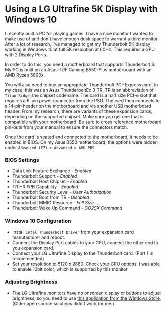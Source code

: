 # Using a LG Ultrafine 5K Display with Windows 10

I recently built a PC for playing games. I have a nice monitor I wanted to make use of and don't have enough desk space to warrant a third monitor. After a lot of research, I've managed to get my Thunderbolt 5K display working in Windows 10 at full 5K resolution at 60Hz. This requires a GPU with 2 Display Ports.

In order to do this, you need a motherboard that supports Thunderbolt 3. My PC is built on an Asus TUF Gaming B550-Plus motherboard with an AMD Ryzen 5800x. 

You will also need to buy an appropriate Thunderbolt PCI-Express card. In my case, this was an Asus ThunderboltEx 3-TR. TR is an abbreviation of `Titan Ridge`, the chipset codename. The card is a half size PCI-e slot that requires a 6-pin power connector from the PSU. The card then connects to a 14-pin header on the motherboard and via another USB motherboard header. From my research, there are variants of these expansion cards, depending on the supported chipset. Make sure you get one that is compatible with your motherboard. Be sure to cross reference motherboard pin-outs from your manual to ensure the connectors match.

Once the card is seated and connected to the motherboard, it needs to be enabled in BIOS. On my Asus B550 motherboard, the options were hidden under `Advanced (F7) > Advanced > AMD PBS`

### BIOS Settings

* Data Link Feature Exchange - *Enabled*
* Thunderbolt Support - *Enabled*
* Thunderbolt Host Chipset - *Enabled*
* TR HR FPB Capability - *Enabled*
* Thunderbolt Security Level - *User Authorization*
* Thunderbolt Boot from TB - *Disabled*
* Thunderbolt MMIO Resource - *Full Size*
* Thunderbolt Wake Up Command - *GO2SX Command*

### Windows 10 Configuration

* Install `Intel Thunderbolt Driver` from your expansion card manufacturer and reboot.
* Connect the Display Port cables to your GPU, connect the other end to you expansion card.
* Connect your LG Ultrafine Display to the Thunderbolt card. (Port 1 is recommended)
* Set your resolution to 5120 x 2880. Check your GPU options, I was able to enable 10bit color, which is supported by this monitor

### Adjusting Brightness

* The LG Ultrafine monitors have no onscreen display or buttons to adjust brightness, so you need to use [this application from the Windows Store](https://www.microsoft.com/en-us/p/lg-ultrafine-brightness/9n5mj2fq4gww?activetab=pivot:overviewtab). (Older open source solutions didn't work for me.)

